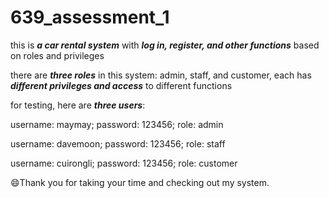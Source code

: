 # 639_assessment_1

this is ***a car rental system*** with ***log in, register, and other functions*** based on roles and privileges 

there are ***three roles*** in this system: admin, staff, and customer, each has ***different privileges and access*** to different functions 

for testing, here are ***three users***:

username: maymay; password: 123456; role: admin

username: davemoon; password: 123456; role: staff

username: cuirongli; password: 123456; role: customer

:smile:Thank you for taking your time and checking out my system.


